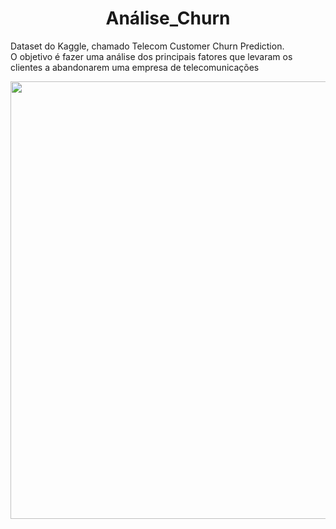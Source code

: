 
<h1 align="center">Análise_Churn</h1>

Dataset do Kaggle, chamado Telecom Customer Churn Prediction.  
O objetivo é fazer uma análise dos principais fatores que levaram os clientes a abandonarem uma empresa de telecomunicações


<div align="center">
<img src="https://user-images.githubusercontent.com/72036378/155885015-0f4209be-5896-4242-a806-4f728dfdb8b0.png" width="700px" />
</div>




